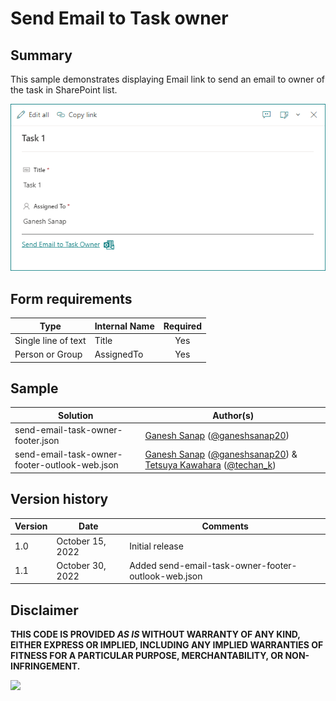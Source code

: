 # Send Email to Task owner

## Summary

This sample demonstrates displaying Email link to send an email to owner of the task in SharePoint list.

![screenshot of the sample](./assets/screenshot.png)

## Form requirements

|Type                   |Internal Name|Required|
|-----------------------|-------------|:------:|
|Single line of text    |Title        |Yes     |
|Person or Group        |AssignedTo   |Yes     |

## Sample

Solution|Author(s)
--------|---------
send-email-task-owner-footer.json | [Ganesh Sanap](https://github.com/ganesh-sanap) ([@ganeshsanap20](https://twitter.com/ganeshsanap20))
send-email-task-owner-footer-outlook-web.json |  [Ganesh Sanap](https://github.com/ganesh-sanap) ([@ganeshsanap20](https://twitter.com/ganeshsanap20)) & [Tetsuya Kawahara](https://github.com/tecchan1107) ([@techan_k](https://twitter.com/techan_k))

## Version history

Version |Date             |Comments
--------|-----------------|--------
1.0     |October 15, 2022 |Initial release
1.1     |October 30, 2022 |Added send-email-task-owner-footer-outlook-web.json

## Disclaimer

**THIS CODE IS PROVIDED *AS IS* WITHOUT WARRANTY OF ANY KIND, EITHER EXPRESS OR IMPLIED, INCLUDING ANY IMPLIED WARRANTIES OF FITNESS FOR A PARTICULAR PURPOSE, MERCHANTABILITY, OR NON-INFRINGEMENT.**

<img src="https://pnptelemetry.azurewebsites.net/list-formatting/form-samples/send-email-task-owner-footer" />

